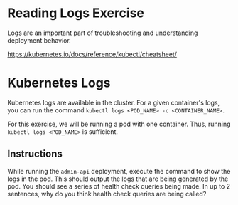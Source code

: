 # Reading Logs Exercise
Logs are an important part of troubleshooting and understanding deployment behavior.

https://kubernetes.io/docs/reference/kubectl/cheatsheet/
# Kubernetes Logs
Kubernetes logs are available in the cluster. For a given container's logs, you can run the command `kubectl logs <POD_NAME> -c <CONTAINER_NAME>`.

For this exercise, we will be running a pod with one container. Thus, running `kubectl logs <POD_NAME>` is sufficient.

## Instructions
While running the `admin-api` deployment, execute the command to show the logs in the pod. This should output the logs that are being generated by the pod. You should see a series of health check queries being made. In up to 2 sentences, why do you think health check queries are being called?